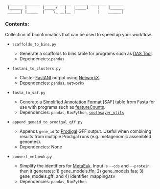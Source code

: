 ```
 _______ _______  ______ _____  _____  _______ _______
 |______ |       |_____/   |   |_____]    |    |______
 ______| |_____  |    \_ __|__ |          |    ______|

```
### Contents:
Collection of bioinformatics that can be used to speed up your workflow.

* `scaffolds_to_bins.py`
	- Generate a scaffolds to bins table for programs such as [DAS Tool](https://github.com/cmks/DAS_Tool).
	- Dependencies: `pandas`
	
* `fastani_to_clusters.py`
	- Cluster [FastANI](https://github.com/ParBLiSS/FastANI) output using [NetworkX](https://github.com/networkx/networkx).
	- Dependencies: `pandas`, `networkx`

* `fasta_to_saf.py`
	- Generate a [Simplified Annotation Format](https://rdrr.io/bioc/Rsubread/man/featureCounts.html) [SAF] table from Fasta for use with programs such as [featureCounts](http://subread.sourceforge.net/).
	- Dependencies: `pandas`, `BioPython`, [`soothsayer_utils`](https://github.com/jolespin/soothsayer_utils)

* `append_geneid_to_prodigal_gff.py`
	- Appends `gene_id` to [Prodigal](https://github.com/hyattpd/Prodigal) GFF output.  Useful when combining results from multiple Prodigal runs (e.g. metagenomic assembled genomes). 
	- Dependencies: None

* `convert_metaeuk.py`
	- Simplify the identifiers for [MetaEuk](https://github.com/soedinglab/metaeuk). Input is `--cds` and `--protein` then it generates: 1) gene\_models.ffn; 2) gene\_models.faa; 3) gene\_models.gff; and 4) identifier\_mapping.tsv
	- Dependencies: `pandas`, `BioPython`